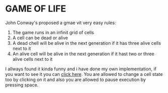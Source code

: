 # GAME OF LIFE

John Conway's proposed a gmae vit very easy rules:
1. The game runs in an infinit grid of cells
2. A cell can be dead or alive
3. A dead chell will be alive in the next generation if it has three alive cells next to it
4. An alive cell will be alive in the next generation if it hast two or three alive cells next to it

I allways found it kinda funny and i have done my own implementation, if you want to see it you can [click here](https://twikituki.github.io/GameOfLife/). You are allowed to change a cell state too by clicking on it and also you are allowed to pause execution by pressing space.
